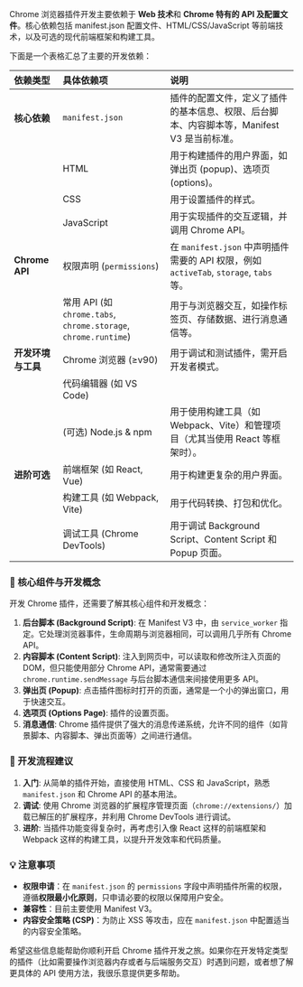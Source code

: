 Chrome 浏览器插件开发主要依赖于 **Web 技术**和 **Chrome 特有的 API 及配置文件**。核心依赖包括 manifest.json 配置文件、HTML/CSS/JavaScript 等前端技术，以及可选的现代前端框架和构建工具。

下面是一个表格汇总了主要的开发依赖：

| 依赖类型         | 具体依赖项                                                                                              | 说明                                                                                                |
| :--------------- | :------------------------------------------------------------------------------------------------------ | :-------------------------------------------------------------------------------------------------- |
| **核心依赖**     | `manifest.json`                                                        | 插件的配置文件，定义了插件的基本信息、权限、后台脚本、内容脚本等，Manifest V3 是当前标准。 |
|                  | HTML                                                                                | 用于构建插件的用户界面，如弹出页 (popup)、选项页 (options)。                                           |
|                  | CSS                                                                                 | 用于设置插件的样式。                                                                                  |
|                  | JavaScript                                                                          | 用于实现插件的交互逻辑，并调用 Chrome API。                                                            |
| **Chrome API**   | 权限声明 (`permissions`)                                                            | 在 `manifest.json` 中声明插件需要的 API 权限，例如 `activeTab`, `storage`, `tabs` 等。               |
|                  | 常用 API (如 `chrome.tabs`, `chrome.storage`, `chrome.runtime`)                      | 用于与浏览器交互，如操作标签页、存储数据、进行消息通信等。                                              |
| **开发环境与工具** | Chrome 浏览器 (≥v90)                                                                          | 用于调试和测试插件，需开启开发者模式。                                                                  |
|                  | 代码编辑器 (如 VS Code)                                                                        |                                                                                                     |
|                  | (可选) Node.js & npm                                                                          | 用于使用构建工具（如 Webpack、Vite）和管理项目（尤其当使用 React 等框架时）。                         |
| **进阶可选**     | 前端框架 (如 React, Vue)                                                                      | 用于构建更复杂的用户界面。                                                                            |
|                  | 构建工具 (如 Webpack, Vite)                                                                   | 用于代码转换、打包和优化。                                                                            |
|                  | 调试工具 (Chrome DevTools)                                                                    | 用于调试 Background Script、Content Script 和 Popup 页面。                                           |

### 🧩 核心组件与开发概念

开发 Chrome 插件，还需要了解其核心组件和开发概念：

1.  **后台脚本 (Background Script)**: 在 Manifest V3 中，由 `service_worker` 指定。它处理浏览器事件，生命周期与浏览器相同，可以调用几乎所有 Chrome API。
2.  **内容脚本 (Content Script)**: 注入到网页中，可以读取和修改所注入页面的 DOM，但只能使用部分 Chrome API，通常需要通过 `chrome.runtime.sendMessage` 与后台脚本通信来间接使用更多 API。
3.  **弹出页 (Popup)**: 点击插件图标时打开的页面，通常是一个小的弹出窗口，用于快速交互。
4.  **选项页 (Options Page)**: 插件的设置页面。
5.  **消息通信**: Chrome 插件提供了强大的消息传递系统，允许不同的组件（如背景脚本、内容脚本、弹出页面等）之间进行通信。

### 🔧 开发流程建议

1.  **入门**: 从简单的插件开始，直接使用 HTML、CSS 和 JavaScript，熟悉 `manifest.json` 和 Chrome API 的基本用法。
2.  **调试**: 使用 Chrome 浏览器的扩展程序管理页面（`chrome://extensions/`）加载已解压的扩展程序，并利用 Chrome DevTools 进行调试。
3.  **进阶**: 当插件功能变得复杂时，再考虑引入像 React 这样的前端框架和 Webpack 这样的构建工具，以提升开发效率和代码质量。

### 💡 注意事项

*   **权限申请**：在 `manifest.json` 的 `permissions` 字段中声明插件所需的权限，遵循**权限最小化原则**，只申请必要的权限以保障用户安全。
*   **兼容性**：目前主要使用 Manifest V3。
*   **内容安全策略 (CSP)**：为防止 XSS 等攻击，应在 `manifest.json` 中配置适当的内容安全策略。

希望这些信息能帮助你顺利开启 Chrome 插件开发之旅。如果你在开发特定类型的插件（比如需要操作浏览器内存或者与后端服务交互）时遇到问题，或者想了解更具体的 API 使用方法，我很乐意提供更多帮助。